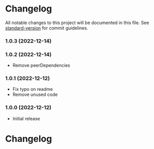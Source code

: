 # Changelog

All notable changes to this project will be documented in this file. See [standard-version](https://github.com/conventional-changelog/standard-version) for commit guidelines.

### 1.0.3 (2022-12-14)

### 1.0.2 (2022-12-14)
- Remove peerDependencies

### 1.0.1 (2022-12-12)
- Fix typo on readme
- Remove unused code

### 1.0.0 (2022-12-12)
- Initial release

# Changelog
